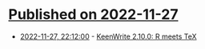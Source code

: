 # [Published on 2022-11-27](index.md)

* [2022-11-27, 22:12:00](https://lobste.rs/s/6wo1m9/keenwrite_2_10_0_r_meets_tex) - [KeenWrite 2.10.0: R meets TeX](https://github.com/DaveJarvis/keenwrite/releases/tag/2.10.0)
